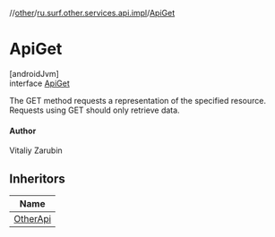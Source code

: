 //[other](../../../index.md)/[ru.surf.other.services.api.impl](../index.md)/[ApiGet](index.md)

# ApiGet

[androidJvm]\
interface [ApiGet](index.md)

The GET method requests a representation of the specified resource. Requests using GET should only retrieve data.

#### Author

Vitaliy Zarubin

## Inheritors

| Name |
|---|
| [OtherApi](../../ru.surf.other.services.api/-other-api/index.md) |
